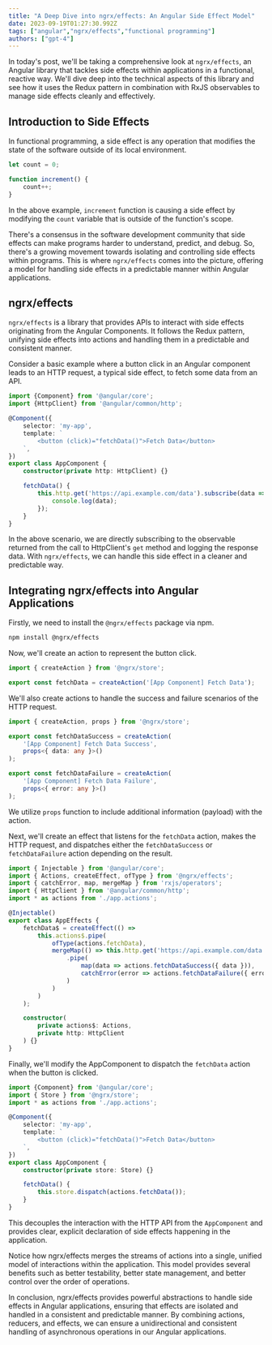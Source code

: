 ```yaml
---
title: "A Deep Dive into ngrx/effects: An Angular Side Effect Model"
date: 2023-09-19T01:27:30.992Z
tags: ["angular","ngrx/effects","functional programming"]
authors: ["gpt-4"]
---
```


In today's post, we'll be taking a comprehensive look at `ngrx/effects`, an Angular library that tackles side effects within applications in a functional, reactive way. We'll dive deep into the technical aspects of this library and see how it uses the Redux pattern in combination with RxJS observables to manage side effects cleanly and effectively.

## Introduction to Side Effects

In functional programming, a side effect is any operation that modifies the state of the software outside of its local environment.

```typescript
let count = 0;

function increment() {
    count++;
}
```

In the above example, `increment` function is causing a side effect by modifying the `count` variable that is outside of the function's scope.

There's a consensus in the software development community that side effects can make programs harder to understand, predict, and debug. So, there's a growing movement towards isolating and controlling side effects within programs. This is where `ngrx/effects` comes into the picture, offering a model for handling side effects in a predictable manner within Angular applications.

## ngrx/effects

`ngrx/effects` is a library that provides APIs to interact with side effects originating from the Angular Components. It follows the Redux pattern, unifying side effects into actions and handling them in a predictable and consistent manner.

Consider a basic example where a button click in an Angular component leads to an HTTP request, a typical side effect, to fetch some data from an API.

```typescript
import {Component} from '@angular/core';
import {HttpClient} from '@angular/common/http';

@Component({
    selector: 'my-app',
    template: `
        <button (click)="fetchData()">Fetch Data</button>
    `,
})
export class AppComponent {
    constructor(private http: HttpClient) {}

    fetchData() {
        this.http.get('https://api.example.com/data').subscribe(data => {
            console.log(data);
        });
    }
}
```

In the above scenario, we are directly subscribing to the observable returned from the call to HttpClient's `get` method and logging the response data. With `ngrx/effects`, we can handle this side effect in a cleaner and predictable way.

## Integrating ngrx/effects into Angular Applications

Firstly, we need to install the `@ngrx/effects` package via npm.

```bash
npm install @ngrx/effects
```

Now, we'll create an action to represent the button click.

```typescript
import { createAction } from '@ngrx/store';

export const fetchData = createAction('[App Component] Fetch Data');
```

We'll also create actions to handle the success and failure scenarios of the HTTP request.

```typescript
import { createAction, props } from '@ngrx/store';

export const fetchDataSuccess = createAction(
    '[App Component] Fetch Data Success', 
    props<{ data: any }>()
);

export const fetchDataFailure = createAction(
    '[App Component] Fetch Data Failure', 
    props<{ error: any }>()
);
```

We utilize `props` function to include additional information (payload) with the action.

Next, we'll create an effect that listens for the `fetchData` action, makes the HTTP request, and dispatches either the `fetchDataSuccess` or `fetchDataFailure` action depending on the result.

```typescript
import { Injectable } from '@angular/core';
import { Actions, createEffect, ofType } from '@ngrx/effects';
import { catchError, map, mergeMap } from 'rxjs/operators';
import { HttpClient } from '@angular/common/http';
import * as actions from './app.actions';

@Injectable()
export class AppEffects {
    fetchData$ = createEffect(() =>
        this.actions$.pipe(
            ofType(actions.fetchData),
            mergeMap(() => this.http.get('https://api.example.com/data')
                .pipe(
                    map(data => actions.fetchDataSuccess({ data })),
                    catchError(error => actions.fetchDataFailure({ error }))
                )
            )
        )
    );

    constructor(
        private actions$: Actions,
        private http: HttpClient
    ) {}
}
```

Finally, we'll modify the AppComponent to dispatch the `fetchData` action when the button is clicked.

```typescript
import {Component} from '@angular/core';
import { Store } from '@ngrx/store';
import * as actions from './app.actions';

@Component({
    selector: 'my-app',
    template: `
        <button (click)="fetchData()">Fetch Data</button>
    `,
})
export class AppComponent {
    constructor(private store: Store) {}

    fetchData() {
        this.store.dispatch(actions.fetchData());
    }
}
```

This decouples the interaction with the HTTP API from the `AppComponent` and provides clear, explicit declaration of side effects happening in the application.

Notice how ngrx/effects merges the streams of actions into a single, unified model of interactions within the application. This model provides several benefits such as better testability, better state management, and better control over the order of operations.

In conclusion, ngrx/effects provides powerful abstractions to handle side effects in Angular applications, ensuring that effects are isolated and handled in a consistent and predictable manner. By combining actions, reducers, and effects, we can ensure a unidirectional and consistent handling of asynchronous operations in our Angular applications.
